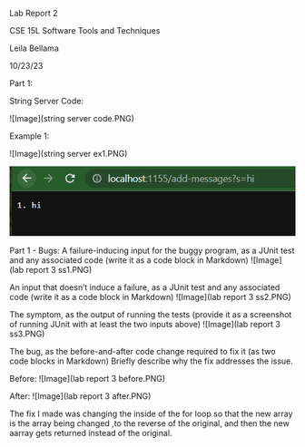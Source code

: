 Lab Report 2

CSE 15L Software Tools and Techniques

Leila Bellama

10/23/23

Part 1:

String Server Code:

![Image](string server code.PNG)

Example 1:

![Image](string server ex1.PNG)

![Image](lab2ex1.PNG)

Part 1 - Bugs:
A failure-inducing input for the buggy program, as a JUnit test and any associated code (write it as a code block in Markdown)
![Image](lab report 3 ss1.PNG)

An input that doesn’t induce a failure, as a JUnit test and any associated code (write it as a code block in Markdown)
![Image](lab report 3 ss2.PNG)

The symptom, as the output of running the tests (provide it as a screenshot of running JUnit with at least the two inputs above)
![Image](lab report 3 ss3.PNG)

The bug, as the before-and-after code change required to fix it (as two code blocks in Markdown)
Briefly describe why the fix addresses the issue.

Before:
![Image](lab report 3 before.PNG)

After:
![Image](lab report 3 after.PNG)

The fix I made was changing the inside of the for loop so that the new array is the array being changed ,to the reverse of the original, and then the new aarray gets returned instead of the original. 
